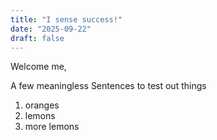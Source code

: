 ```yaml
---
title: "I sense success!"
date: "2025-09-22"
draft: false
---
```

   
Welcome me,

A few meaningless Sentences to test out things
1. oranges
2. lemons
3. more lemons